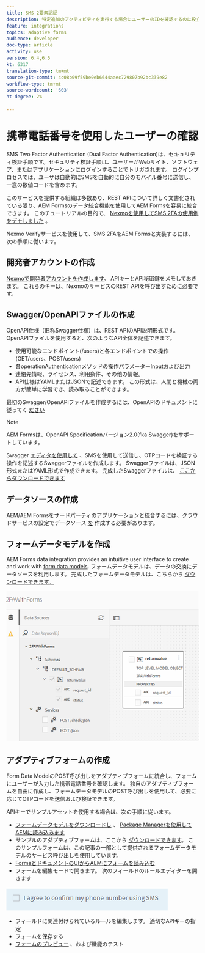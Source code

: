 ```yaml
---
title: SMS 2要素認証
description: 特定追加のアクティビティを実行する場合にユーザーのIDを確認するのに役立つ、セキュリティの追加層
feature: integrations
topics: adaptive forms
audience: developer
doc-type: article
activity: use
version: 6.4,6.5
kt: 6317
translation-type: tm+mt
source-git-commit: 4c08b09f59be0eb6644aaec729807b92bc339e82
workflow-type: tm+mt
source-wordcount: '603'
ht-degree: 2%

---
```




# 携帯電話番号を使用したユーザーの確認

SMS Two Factor Authentication (Dual Factor Authentication)は、セキュリティ検証手順です。セキュリティ検証手順は、ユーザーがWebサイト、ソフトウェア、またはアプリケーションにログインすることでトリガされます。 ログインプロセスでは、ユーザは自動的にSMSを自動的に自分のモバイル番号に送信し、一意の数値コードを含めます。

このサービスを提供する組織は多数あり、REST APIについて詳しく文書化されている限り、AEM Formsのデータ統合機能を使用してAEM Formsを容易に統合できます。 このチュートリアルの目的で、 [Nexmoを使用してSMS 2FAの使用例をデモしました](https://developer.nexmo.com/verify/overview) 。

Nexmo Verifyサービスを使用して、SMS 2FAをAEM Formsと実装するには、次の手順に従います。

## 開発者アカウントの作成

[Nexmoで開発者アカウントを作成します](https://dashboard.nexmo.com/sign-in)。 APIキーとAPI秘密鍵をメモしておきます。 これらのキーは、NexmoのサービスのREST APIを呼び出すために必要です。

## Swagger/OpenAPIファイルの作成

OpenAPI仕様（旧称Swagger仕様）は、REST APIのAPI説明形式です。 OpenAPIファイルを使用すると、次のようなAPI全体を記述できます。

* 使用可能なエンドポイント(/users)と各エンドポイントでの操作(GET/users、POST/users)
* 各operationAuthenticationメソッドの操作パラメーターInputおよび出力
* 連絡先情報、ライセンス、利用条件、その他の情報。
* API仕様はYAMLまたはJSONで記述できます。 この形式は、人間と機械の両方が簡単に学習でき、読み取ることができます。

最初のSwagger/OpenAPIファイルを作成するには、OpenAPIのドキュメントに従ってく [ださい](https://swagger.io/docs/specification/2-0/basic-structure/)

>[!NOTE]
> AEM Formsは、OpenAPI Specificationバージョン2.0(fka Swagger)をサポートしています。

Swagger [エディタを使用して](https://editor.swagger.io/) 、SMSを使用して送信し、OTPコードを検証する操作を記述するSwaggerファイルを作成します。 Swaggerファイルは、JSON形式またはYAML形式で作成できます。 完成したSwaggerファイルは、 [ここからダウンロードできます](assets/two-factore-authentication-swagger.zip)

## データソースの作成

AEM/AEM Formsをサードパーティのアプリケーションと統合するには、クラウドサービスの設定でデータソース [を](https://docs.adobe.com/content/help/en/experience-manager-learn/forms/ic-web-channel-tutorial/parttwo.html) 作成する必要があります。

## フォームデータモデルを作成

AEM Forms data integration provides an intuitive user interface to create and work with [form data models](https://docs.adobe.com/content/help/en/experience-manager-65/forms/form-data-model/create-form-data-models.html). フォームデータモデルは、データの交換にデータソースを利用します。
完成したフォームデータモデルは、こちらから [ダウンロードできます。](assets/sms-2fa-fdm.zip)

![fdm](assets/2FA-fdm.PNG)

## アダプティブフォームの作成

Form Data ModelのPOST呼び出しをアダプティブフォームに統合し、フォームにユーザーが入力した携帯電話番号を確認します。 独自のアダプティブフォームを自由に作成し、フォームデータモデルのPOST呼び出しを使用して、必要に応じてOTPコードを送信および検証できます。

APIキーでサンプルアセットを使用する場合は、次の手順に従います。

* [フォームデータモデルをダウンロードし](assets/sms-2fa-fdm.zip) 、 [Package Managerを使用してAEMに読み込みます](http://localhost:4502/crx/packmgr/index.jsp)
* サンプルのアダプティブフォームは、ここから [ダウンロードできます](assets/sms-2fa-verification-af.zip)。 このサンプルフォームは、この記事の一部として提供されるフォームデータモデルのサービス呼び出しを使用しています。
* [FormsとドキュメントのUIからAEMにフォームを読み込む](http://localhost:4502/aem/forms.html/content/dam/formsanddocuments)
* フォームを編集モードで開きます。 次のフィールドのルールエディターを開きます

![sms-send](assets/check-sms.PNG)

* フィールドに関連付けられているルールを編集します。 適切なAPIキーの指定
* フォームを保存する
* [フォームのプレビュー](http://localhost:4502/content/dam/formsanddocuments/sms-2fa-verification/jcr:content?wcmmode=disabled) 、および機能のテスト



